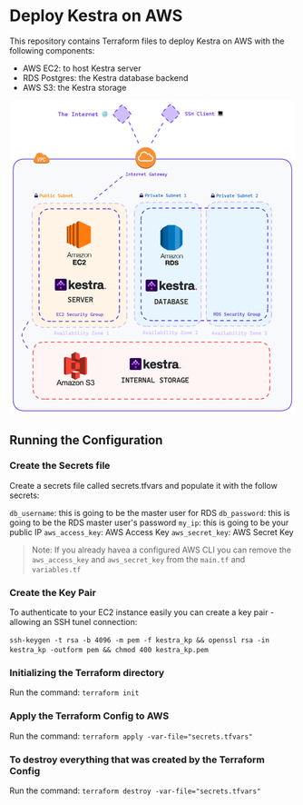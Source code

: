 # Deploy Kestra on AWS

This repository contains Terraform files to deploy Kestra on AWS with the following components:
* AWS EC2: to host Kestra server
* RDS Postgres: the Kestra database backend
* AWS S3: the Kestra storage

![deploy schema](misc/deploy_aws.png)


## Running the Configuration

### Create the Secrets file
Create a secrets file called secrets.tfvars and populate it with the follow secrets:

`db_username`: this is going to be the master user for RDS
`db_password`: this is going to be the RDS master user's password
`my_ip`: this is going to be your public IP
`aws_access_key`: AWS Access Key
`aws_secret_key`: AWS Secret Key

> Note: If you already havea a configured AWS CLI you can remove the `aws_access_key` and `aws_secret_key` from the `main.tf` and `variables.tf`

### Create the Key Pair

To authenticate to your EC2 instance easily you can create a key pair - allowing an SSH tunel connection:

`ssh-keygen -t rsa -b 4096 -m pem -f kestra_kp && openssl rsa -in kestra_kp -outform pem && chmod 400 kestra_kp.pem`

### Initializing the Terraform directory

Run the command: `terraform init`

### Apply the Terraform Config to AWS

Run the command: `terraform apply -var-file="secrets.tfvars"`

### To destroy everything that was created by the Terraform Config

Run the command: `terraform destroy -var-file="secrets.tfvars"`